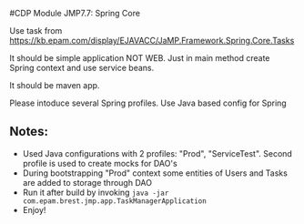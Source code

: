 #CDP Module JMP7.7: Spring Core  

Use task from https://kb.epam.com/display/EJAVACC/JaMP.Framework.Spring.Core.Tasks

It should be simple application  NOT WEB. Just in main method create Spring context and use service beans.
   
It should be maven app.

Please intoduce several Spring profiles. Use Java based config for Spring

## Notes:
- Used Java configurations with 2 profiles: "Prod", "ServiceTest". Second profile is used to create mocks for DAO's
- During bootstrapping "Prod" context some entities of Users and Tasks are added to storage through DAO
- Run it after build by invoking `java -jar com.epam.brest.jmp.app.TaskManagerApplication`
- Enjoy!